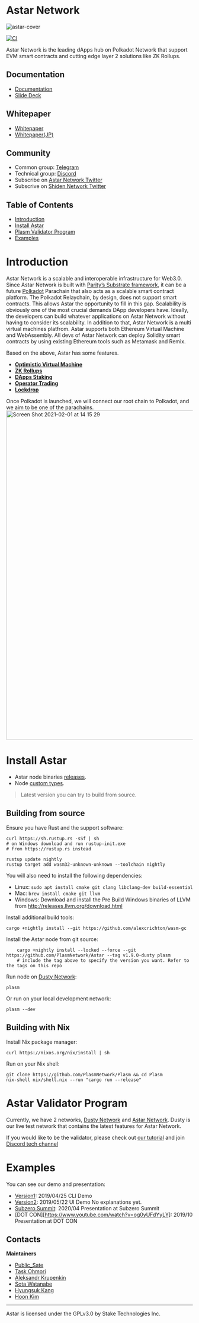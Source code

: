 # Astar Network

![astar-cover](https://user-images.githubusercontent.com/40356749/125183345-edbaa980-e226-11eb-92e2-7b666ed56515.png)

[![CI](https://github.com/PlasmNetwork/Plasm/workflows/Integration/badge.svg)](https://github.com/PlasmNetwork/Astar/actions)

Astar Network is the leading dApps hub on Polkadot Network that support EVM smart contracts and cutting edge layer 2 solutions like ZK Rollups.

## Documentation

* [Documentation](https://docs.plasmnet.io/)
* [Slide Deck](https://drive.google.com/file/d/1qnx2XZTtU0qCwxBX--FUHCdBmOK7ZIF3/view?usp=sharing)

## Whitepaper

* [Whitepaper](https://github.com/PlasmNetwork/plasmdocs/blob/master/wp/en.pdf)
* [Whitepaper(JP)](https://github.com/PlasmNetwork/plasmdocs/blob/master/wp/jp.pdf)

## Community

* Common group: [Telegram](https://t.me/PlasmOfficial)
* Technical group: [Discord](https://discord.gg/Z3nC9U4)
* Subscribe on [Astar Network Twitter](https://twitter.com/Plasm_Network)
* Subscrive on [Shiden Network Twitter](https://twitter.com/ShidenNetwork)

## Table of Contents

* [Introduction](https://github.com/PlasmNetwork/Astar/tree/development/dusty#introduction)
* [Install Astar](https://github.com/PlasmNetwork/Astar/tree/development/dusty#install-plasm)
* [Plasm Validator Program](https://github.com/PlasmNetwork/Astar/tree/development/dusty#plasm-validator-program)
* [Examples](https://github.com/PlasmNetwork/Astar/tree/development/dusty#examples)

Introduction
============

Astar Network is a scalable and interoperable infrastructure for Web3.0. Since Astar Network is built with [Parity’s Substrate framework](https://www.substrate.io/), it can be a future [Polkadot](https://polkadot.network/) Parachain that also acts as a scalable smart contract platform. The Polkadot Relaychain, by design, does not support smart contracts. This allows Astar the opportunity to fill in this gap. Scalability is obviously one of the most crucial demands DApp developers have. Ideally, the developers can build whatever applications on Astar Network without having to consider its scalability. In addition to that, Astar Network is a multi virtual machines platfrom. Astar supports both Ethereum Virtual Machine and WebAssembly. All devs of Astar Network can deploy Solidity smart contracts by using existing Ethereum tools such as Metamask and Remix.

Based on the above, Astar has some features.
- **[Optimistic Virtual Machine](https://docs.plasmnet.io/learn/optimistic-virtual-machine)**
- **[ZK Rollups](https://github.com/PlasmNetwork/ZKRollups)**
- **[DApps Staking](https://docs.plasmnet.io/learn/dapps-reward)**
- **[Operator Trading](https://docs.plasmnet.io/learn/operator-trading)**
- **[Lockdrop](https://docs.plasmnet.io/learn/lockdrop)**

Once Polkadot is launched, we will connect our root chain to Polkadot, and we aim to be one of the parachains.
<img width="888" alt="Screen Shot 2021-02-01 at 14 15 29" src="https://user-images.githubusercontent.com/29359048/106417721-0b296180-6498-11eb-8a0a-a10a8e387433.png">

Install Astar
=============

* Astar node binaries [releases](https://github.com/PlasmNetwork/Astar/releases).
* Node [custom types](https://github.com/PlasmNetwork/Astar/tree/master/bin/node/cli/res/custom_types.json).

> Latest version you can try to build from source.

Building from source
--------------------

Ensure you have Rust and the support software:

    curl https://sh.rustup.rs -sSf | sh
    # on Windows download and run rustup-init.exe
    # from https://rustup.rs instead

    rustup update nightly
    rustup target add wasm32-unknown-unknown --toolchain nightly

You will also need to install the following dependencies:

* Linux: `sudo apt install cmake git clang libclang-dev build-essential`
* Mac: `brew install cmake git llvm`
* Windows: Download and install the Pre Build Windows binaries of LLVM from http://releases.llvm.org/download.html

Install additional build tools:

    cargo +nightly install --git https://github.com/alexcrichton/wasm-gc

Install the Astar node from git source:
```
    cargo +nightly install --locked --force --git https://github.com/PlasmNetwork/Astar --tag v1.9.0-dusty plasm
    # include the tag above to specify the version you want. Refer to the tags on this repo
```

Run node on [Dusty Network](https://telemetry.polkadot.io/#list/Dusty):

    plasm

Or run on your local development network:

    plasm --dev

Building with Nix
-----------------

Install Nix package manager:

    curl https://nixos.org/nix/install | sh

Run on your Nix shell:

    git clone https://github.com/PlasmNetwork/Plasm && cd Plasm
    nix-shell nix/shell.nix --run "cargo run --release"

Astar Validator Program
=======================

Currently, we have 2 networks, [Dusty Network](https://telemetry.polkadot.io/#list/Dusty) and [Astar Network](https://telemetry.polkadot.io/#list/Plasm). Dusty is our live test network that contains the latest features for Astar Network.

If you would like to be the validator, please check out [our tutorial](https://docs.plasmnet.io/build/validator-guide) and join [Discord tech channel](https://discord.gg/wUcQt3R)

Examples
========

You can see our demo and presentation:
* [Version1](https://www.youtube.com/watch?v=T70iEgyuXbw&feature=youtu.be): 2019/04/25 CLI Demo
* [Version2](https://youtu.be/5MoO3Epgvv0): 2019/05/22 UI Demo No explanations yet.
* [Subzero Summit](https://www.youtube.com/watch?v=OyKvA_vx1z0): 2020/04 Presentation at Subzero Summit
* [DOT CON][https://www.youtube.com/watch?v=og0yUFdYyLY]: 2019/10 Presentation at DOT CON

Contacts
--------

**Maintainers**

* [Public_Sate](https://twitter.com/public_sate)
* [Task Ohmori](https://twitter.com/taskooh?lang=en)
* [Aleksandr Krupenkin](https://github.com/akru)
* [Sota Watanabe](https://twitter.com/WatanabeSota)
* [Hyungsuk Kang](https://twitter.com/hskang0525)
* [Hoon Kim](https://github.com/hoonsubin)

* * *

Astar is licensed under the GPLv3.0 by Stake Technologies Inc.
